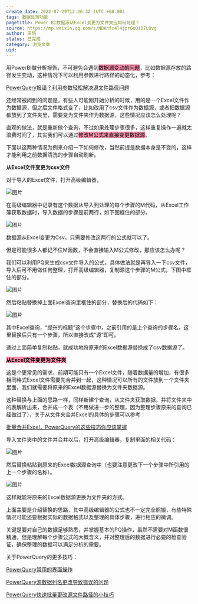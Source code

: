 ```yaml
---
create_date: 2022-07-29T12:26:32 (UTC +08:00)
tags: 数据处理功能
pagetitle: Power BI数据源从Excel变更为文件夹应如何处理？
source: https://mp.weixin.qq.com/s/NBAnfc4l4jprGoQiD7LOvg
author: 采悟
status: 已完成
category: 浏览文章
uid: 
---
```


用PowerBI做分析报告，不可避免会遇到<mark style="background: #FF5582A6;">数据源变动的问题</mark>，比如数据源存放的路径发生变动，这种情况下可以利用参数进行路径的动态化，参考：

[PowerQuery报错？利用参数轻松解决源文件路径问题](http://mp.weixin.qq.com/s?__biz=MzA4MzQwMjY4MA==&mid=2484073358&idx=1&sn=99e86bdde3a9831509fc8017890e0af8&chksm=8e0c5959b97bd04f4023fe469acc7774bf8307856086b58133d10b61bf518970b4fa7fbbdfe7&scene=21#wechat_redirect)  

还经常被问到的问题是，有些人可能刚开始分析的时候，用的是一个Excel文件作为数据源，但之后文件格式变了，比如改用了csv文件作为数据源，或者把数据源都放到了文件夹里，需要变为文件夹作为数据源，这些情况应该怎么处理呢？

直观的做法，就是重新做个查询，不过如果处理步骤很多，这样重复操作一遍就太浪费时间了，其实我们可以通过<mark style="background: #FF5582A6;">修改M公式来直接变更数据源</mark>。  

下面以这两种情况为例来介绍一下如何修改，当然前提是数据本身是不变的，这样才能利用之前数据清洗的步骤自动刷新。

**从Excel文件变更为csv文件**

对于导入的Excel文件，打开高级编辑器，

![图片](https://mmbiz.qpic.cn/mmbiz_png/aHEbZtANQJMRib4laUf4KX2eddPr2TPZiakRdqDD5u3e5lJtaG8AkSFL397ibRTZQibUU1VyAFsUThQsUFHibdG18Yg/640?wx_fmt=png&wxfrom=5&wx_lazy=1&wx_co=1)

在高级编辑器中记录有这个数据从导入到处理的每个步骤的M代码，从Excel工作簿获取数据时，导入数据的步骤是前两行，如下图框住的部分。

![图片](https://mmbiz.qpic.cn/mmbiz_png/aHEbZtANQJMRib4laUf4KX2eddPr2TPZia7JyrVW7icia7EnicAdnxDVib8LftyGGx4icrvkGq0wEibXOjlh608ueCBMrg/640?wx_fmt=png&wxfrom=5&wx_lazy=1&wx_co=1)

数据源从Excel变更为Csv，只需要修改这两行的公式就可以了。

但是可能很多人都记不住M函数，不会直接输入M公式修改，那应该怎么办呢？

我们可以利用PQ来生成csv文件导入的公式，具体做法就是再导入一下csv文件，导入后可不用做任何整理，打开高级编辑器，复制源这个步骤的M公式，下图中框住的部分。

![图片](https://mmbiz.qpic.cn/mmbiz_png/aHEbZtANQJMRib4laUf4KX2eddPr2TPZiaX5VrXRw1WPZUlCwYVFDHuS56HHapF3E0A7t5dRAErvDxc8NPcqic9Kw/640?wx_fmt=png&wxfrom=5&wx_lazy=1&wx_co=1)

然后粘贴替换掉上面Excel查询里框住的部分，替换后的代码如下：

![图片](https://mmbiz.qpic.cn/mmbiz_png/aHEbZtANQJMRib4laUf4KX2eddPr2TPZiafAlBhWsXY0JKicEkNL7yZjTTKiancSq7lHsocRWmfWyGLoveDBibq5z8Q/640?wx_fmt=png&wxfrom=5&wx_lazy=1&wx_co=1)

其中Excel查询，“提升的标题”这个步骤中，之前引用的是上个查询的步骤名，这里替换后只有一个步骤，所以直接改成“源”即可。

通过上面简单复制粘贴，就成功地将原来的Excel数据源替换成了csv数据源了。

**<mark style="background: #FF5582A6;">从Excel文件变更为文件夹</mark>**

这是个更常见的需求，前期可能只有一个Excel文件，随着数据量的增加，有很多相同格式Excel文件需要先合并到一起，这种情况可以所有的文件放到一个文件夹里面，我们就需要将原来的Excel数据源替换为文件夹数据源。

这种替换与上面的思路一样，同样新建个查询，从文件夹获取数据，并将文件夹中的表解析出来，合并成一个表（不用做进一步的整理，因为整理步骤原来的查询已经做过了），关于从文件夹合并Excel的具体的步骤可以参考：

[批量合并Excel，PowerQuery的这些技巧你应该掌握](http://mp.weixin.qq.com/s?__biz=MzA4MzQwMjY4MA==&mid=2484070803&idx=1&sn=826d571e4133872ff3bedb4ad4d524f9&chksm=8e0c4344b97bca5281787e9a0cf1a3f2571227316537b1ba7069c5bf5f600d4a4249cfc18932&scene=21#wechat_redirect)

导入文件夹中的文件并合并以后，打开高级编辑器，复制里面的相关代码：

![图片](https://mmbiz.qpic.cn/mmbiz_png/aHEbZtANQJMRib4laUf4KX2eddPr2TPZiaFd1KTsxAaXvKIO8y7TNVib5YicQjsfCnThLd3NMeaL0w2ic450icHJ7diaA/640?wx_fmt=png&wxfrom=5&wx_lazy=1&wx_co=1)

然后替换粘贴到原来的Excel数据源查询中（也要注意更改下一个步骤中所引用的上一个步骤的名称）。

![图片](https://mmbiz.qpic.cn/mmbiz_png/aHEbZtANQJMRib4laUf4KX2eddPr2TPZiaO5nf6q06s0NORC2CDuGQqtYs7Ch8cdtIO8zpzT5cs0HJObibkBPcy8g/640?wx_fmt=png&wxfrom=5&wx_lazy=1&wx_co=1)

这样就能将原来的Excel数据源更换为文件夹的方式。

上面主要是介绍替换的思路，其中高级编辑器的公式也不一定完全照搬，有些特殊情况可能还要根据实际的数据格式以及整理的具体步骤，进行相应的微调。

关键是要对自己的数据足够熟悉，并掌握基本的PQ操作，虽然不需要对M函数很精通，但是理解每个步骤公式的大概含义，并对整理后的数据进行必要的检查验证，确保整理的数据可以满足分析的需要。  

关于PowerQuery的更多技巧：

[PowerQuery常用的界面操作](http://mp.weixin.qq.com/s?__biz=MzA4MzQwMjY4MA==&mid=2484067158&idx=1&sn=4ad955112df2f40a93b684ed9147f26e&chksm=8e0c7181b97bf89777ae3d9de929867745edcbbfe1f2b396761c0cec716b86ee31e439279add&scene=21#wechat_redirect)

[PowerQuery源数据列名更改导致错误的问题](http://mp.weixin.qq.com/s?__biz=MzA4MzQwMjY4MA==&mid=2484079358&idx=1&sn=bb7c9ab616473f416ff33d8b60b0e65f&chksm=8e13a029b964293f7000dd46ccdc1724690318c860455978c53b531a7e9c01fe783ac96d0fc3&scene=21#wechat_redirect)

[PowerQuery快速批量更改源文件路径的小技巧](http://mp.weixin.qq.com/s?__biz=MzA4MzQwMjY4MA==&mid=2484075492&idx=1&sn=d5f8513f6f796c088f84a34f23ee1402&chksm=8e0c5133b97bd825755b12db418e8a9a801e7454541bd8d69e45e03f72eef22199a381465fdf&scene=21#wechat_redirect)  
